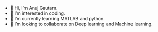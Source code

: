 - 👋 Hi, I’m Anuj Gautam.
- 👀 I’m interested in coding.
- 🌱 I’m currently learning MATLAB and python.
- 💞️ I’m looking to collaborate on Deep learning and Machine learning.
